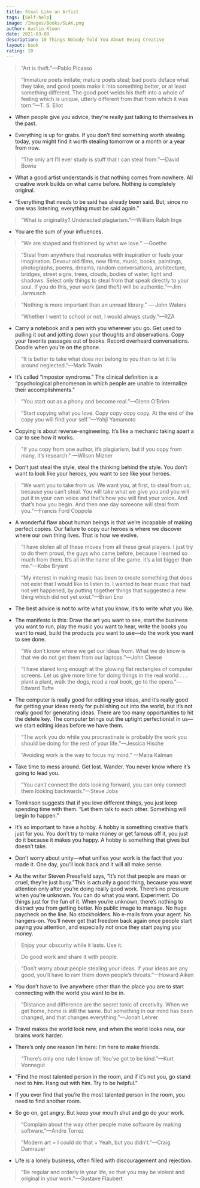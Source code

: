```yaml
---
title: Steal Like an Artist
tags: [Self-help]
image: /Images/Books/SLAK.png
author: Austin Kleon
date: 2021-03-08
description: 10 Things Nobody Told You About Being Creative
layout: book
rating: 10
---
```


> “Art is theft.”—Pablo Picasso

> “Immature poets imitate; mature poets steal; bad poets deface what they take, and good poets make it into something better, or at least something different. The good poet welds his theft into a whole of feeling which is unique, utterly different from that from which it was torn.”—T. S. Eliot

- When people give you advice, they’re really just talking to themselves in the past.

- Everything is up for grabs. If you don’t find something worth stealing today, you might find it worth stealing tomorrow or a month or a year from now.

> “The only art I’ll ever study is stuff that I can steal from.”—David Bowie

- What a good artist understands is that nothing comes from nowhere. All creative work builds on what came before. Nothing is completely original.

- “Everything that needs to be said has already been said. But, since no one was listening, everything must be said again.”

> “What is originality? Undetected plagiarism.”—William Ralph Inge

- You are the sum of your influences.

> “We are shaped and fashioned by what we love.” —Goethe

> “Steal from anywhere that resonates with inspiration or fuels your imagination. Devour old films, new films, music, books, paintings, photographs, poems, dreams, random conversations, architecture, bridges, street signs, trees, clouds, bodies of water, light and shadows. Select only things to steal from that speak directly to your soul. If you do this, your work (and theft) will be authentic.”—Jim Jarmusch

> “Nothing is more important than an unread library.” — John Waters

> “Whether I went to school or not, I would always study.”—RZA

- Carry a notebook and a pen with you wherever you go. Get used to pulling it out and jotting down your thoughts and observations. Copy your favorite passages out of books. Record overheard conversations. Doodle when you’re on the phone.

> “It is better to take what does not belong to you than to let it lie around neglected.”—Mark Twain

- It’s called “impostor syndrome.” The clinical definition is a “psychological phenomenon in which people are unable to internalize their accomplishments.”

> “You start out as a phony and become real.”—Glenn O’Brien

> “Start copying what you love. Copy copy copy copy. At the end of the copy you will find your self.”—Yohji Yamamoto

- Copying is about reverse-engineering. It’s like a mechanic taking apart a car to see how it works.

> "If you copy from one author, it’s plagiarism, but if you copy from many, it’s research." —Wilson Mizner

- Don’t just steal the style, steal the thinking behind the style. You don’t want to look like your heroes, you want to see like your heroes.

> “We want you to take from us. We want you, at first, to steal from us, because you can’t steal. You will take what we give you and you will put it in your own voice and that’s how you will find your voice. And that’s how you begin. And then one day someone will steal from you.”—Francis Ford Coppola

- A wonderful flaw about human beings is that we’re incapable of making perfect copies. Our failure to copy our heroes is where we discover where our own thing lives. That is how we evolve.

> “I have stolen all of these moves from all these great players. I just try to do them proud, the guys who came before, because I learned so much from them. It’s all in the name of the game. It’s a lot bigger than me.”—Kobe Bryant

> “My interest in making music has been to create something that does not exist that I would like to listen to. I wanted to hear music that had not yet happened, by putting together things that suggested a new thing which did not yet exist.”—Brian Eno

- The best advice is not to write what you know, it’s to write what you like.

- The manifesto is this: Draw the art you want to see, start the business you want to run, play the music you want to hear, write the books you want to read, build the products you want to use—do the work you want to see done.

> “We don’t know where we get our ideas from. What we do know is that we do not get them from our laptops.”—John Cleese

> “I have stared long enough at the glowing flat rectangles of computer screens. Let us give more time for doing things in the real world . . . plant a plant, walk the dogs, read a real book, go to the opera.”—Edward Tufte

- The computer is really good for editing your ideas, and it’s really good for getting your ideas ready for publishing out into the world, but it’s not really good for generating ideas. There are too many opportunities to hit the delete key. The computer brings out the uptight perfectionist in us—we start editing ideas before we have them.

> “The work you do while you procrastinate is probably the work you should be doing for the rest of your life.”—Jessica Hische

> “Avoiding work is the way to focus my mind.” —Maira Kalman

- Take time to mess around. Get lost. Wander. You never know where it’s going to lead you.

> “You can’t connect the dots looking forward, you can only connect them looking backwards.”—Steve Jobs

- Tomlinson suggests that if you love different things, you just keep spending time with them. “Let them talk to each other. Something will begin to happen.”

- It’s so important to have a hobby. A hobby is something creative that’s just for you. You don’t try to make money or get famous off it, you just do it because it makes you happy. A hobby is something that gives but doesn’t take.

- Don’t worry about unity—what unifies your work is the fact that you made it. One day, you’ll look back and it will all make sense.

- As the writer Steven Pressfield says, “It’s not that people are mean or cruel, they’re just busy.”This is actually a good thing, because you want attention only after you’re doing really good work. There’s no pressure when you’re unknown. You can do what you want. Experiment. Do things just for the fun of it. When you’re unknown, there’s nothing to distract you from getting better. No public image to manage. No huge paycheck on the line. No stockholders. No e-mails from your agent. No hangers-on. You’ll never get that freedom back again once people start paying you attention, and especially not once they start paying you money.

> Enjoy your obscurity while it lasts. Use it.

> Do good work and share it with people.

> “Don’t worry about people stealing your ideas. If your ideas are any good, you’ll have to ram them down people’s throats.”—Howard Aiken

- You don’t have to live anywhere other than the place you are to start connecting with the world you want to be in.

> “Distance and difference are the secret tonic of creativity. When we get home, home is still the same. But something in our mind has been changed, and that changes everything.”—Jonah Lehrer

- Travel makes the world look new, and when the world looks new, our brains work harder.

- There’s only one reason I’m here: I’m here to make friends.

> “There’s only one rule I know of: You’ve got to be kind.”—Kurt Vonnegut

- “Find the most talented person in the room, and if it’s not you, go stand next to him. Hang out with him. Try to be helpful.”

- If you ever find that you’re the most talented person in the room, you need to find another room.

- So go on, get angry. But keep your mouth shut and go do your work.

> “Complain about the way other people make software by making software.”—Andre Torrez

> “Modern art = I could do that + Yeah, but you didn’t.”—Craig Damrauer

- Life is a lonely business, often filled with discouragement and rejection.

> “Be regular and orderly in your life, so that you may be violent and original in your work.”—Gustave Flaubert